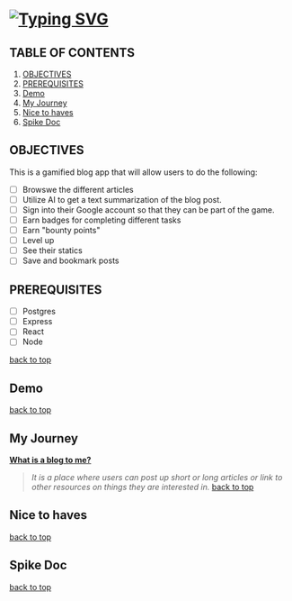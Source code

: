 # [![Typing SVG](https://readme-typing-svg.demolab.com?font=Fira+Code&weight=600&size=20&pause=1000&center=true&vCenter=true&multiline=true&lines=KNOWLEDGE+BOUNTY)](https://git.io/typing-svg)

## TABLE OF CONTENTS <a name="contents"></a>
1. [OBJECTIVES](#objectives)
2. [PREREQUISITES](#prerquisistes)
3. [Demo](#demo)
4. [My Journey](#journey)
5. [Nice to haves](#nice)
6. [Spike Doc](#spike)

## OBJECTIVES <a name="objectives"></a>
This is a gamified blog app that will allow users to do the following:
- [ ] Browswe the different articles
- [ ] Utilize AI to get a text summarization of the blog post. 
- [ ] Sign into their Google account so that they can be part of the game.
- [ ] Earn badges for completing different tasks
- [ ] Earn "bounty points"
- [ ] Level up
- [ ] See their statics 
- [ ] Save and bookmark posts

## PREREQUISITES <a name="prerquisistes"></a>
- [ ] Postgres
- [ ] Express
- [ ] React
- [ ] Node

[back to top](#contents)
## Demo <a name="demo"></a>
[back to top](#contents)

## My Journey <a name="journey"></a>
<ins>**What is a blog to me?**</ins>
> *It is a place where users can post up short or long articles or link to other resources on things they are interested in.* 
[back to top](#contents)

## Nice to haves <a name="nice"></a>
[back to top](#contents)

## Spike Doc <a name="spike"></a>
[back to top](#contents)
